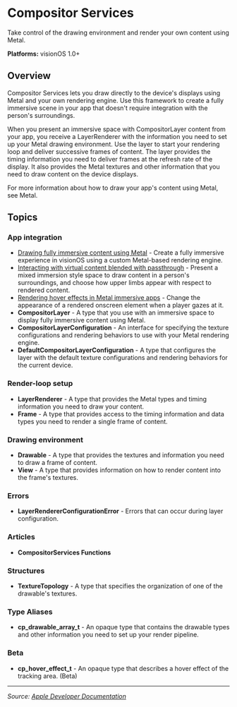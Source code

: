 # Compositor Services

Take control of the drawing environment and render your own content using Metal.

**Platforms:** visionOS 1.0+

## Overview

Compositor Services lets you draw directly to the device's displays using Metal and your own rendering engine. Use this framework to create a fully immersive scene in your app that doesn't require integration with the person's surroundings.

When you present an immersive space with CompositorLayer content from your app, you receive a LayerRenderer with the information you need to set up your Metal drawing environment. Use the layer to start your rendering loop and deliver successive frames of content. The layer provides the timing information you need to deliver frames at the refresh rate of the display. It also provides the Metal textures and other information that you need to draw content on the device displays.

For more information about how to draw your app's content using Metal, see Metal.

## Topics

### App integration
- [Drawing fully immersive content using Metal](https://developer.apple.com/documentation/CompositorServices/drawing_fully_immersive_content_using_metal) - Create a fully immersive experience in visionOS using a custom Metal-based rendering engine.
- [Interacting with virtual content blended with passthrough](https://developer.apple.com/documentation/CompositorServices/interacting_with_virtual_content_blended_with_passthrough) - Present a mixed immersion style space to draw content in a person's surroundings, and choose how upper limbs appear with respect to rendered content.
- [Rendering hover effects in Metal immersive apps](https://developer.apple.com/documentation/CompositorServices/rendering_hover_effects_in_metal_immersive_apps) - Change the appearance of a rendered onscreen element when a player gazes at it.
- **CompositorLayer** - A type that you use with an immersive space to display fully immersive content using Metal.
- **CompositorLayerConfiguration** - An interface for specifying the texture configurations and rendering behaviors to use with your Metal rendering engine.
- **DefaultCompositorLayerConfiguration** - A type that configures the layer with the default texture configurations and rendering behaviors for the current device.

### Render-loop setup
- **LayerRenderer** - A type that provides the Metal types and timing information you need to draw your content.
- **Frame** - A type that provides access to the timing information and data types you need to render a single frame of content.

### Drawing environment
- **Drawable** - A type that provides the textures and information you need to draw a frame of content.
- **View** - A type that provides information on how to render content into the frame's textures.

### Errors
- **LayerRendererConfigurationError** - Errors that can occur during layer configuration.

### Articles
- **CompositorServices Functions**

### Structures
- **TextureTopology** - A type that specifies the organization of one of the drawable's textures.

### Type Aliases
- **cp_drawable_array_t** - An opaque type that contains the drawable types and other information you need to set up your render pipeline.

### Beta
- **cp_hover_effect_t** - An opaque type that describes a hover effect of the tracking area. (Beta)

---

*Source: [Apple Developer Documentation](https://developer.apple.com/documentation/CompositorServices)*